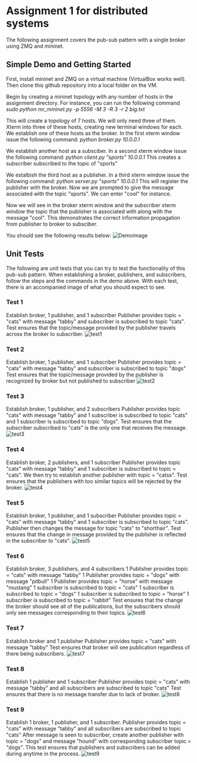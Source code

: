 # Assignment 1 for distributed systems
The following assignment covers the pub-sub pattern with a single broker using ZMQ and mininet.

## Simple Demo and Getting Started
First, install mininet and ZMQ on a virtual machine (VirtualBox works well).
Then clone this github repository into a local folder on the VM.

Begin by creating a mininet topology with any number of hosts in the assignment directory. 
For instance, you can run the following command 
*sudo python mr_mininet.py -p 5556 -M 3 -R 3 -r 2 big.txt*

This will create a topology of 7 hosts. We will only need three of them.
Xterm into three of these hosts, creating new terminal windows for each. 
We establish one of these hosts as the broker. In the first xterm window issue the following command:
*python broker.py 10.0.0.1* 

We establish another host as a subsciber. In a second xterm window issue the following command:
*python client.py "sports" 10.0.0.1*
This creates a subscriber subscribed to the topic of "sports"

We estalbish the third host as a publisher. In a third xterm window issue the following command:
*python server.py "sports" 10.0.0.1*
This will register the publisher with the broker. Now we are prompted to give the message associated with the topic "sports". We can enter "cool" for instance.

Now we will see in the broker xterm window and the subscriber xterm window the topic that the publisher is associated with along with the message "cool". This demonstrates the correct information propagation from publisher to broker to subsciber.

You should see the following results below:
![Demoimage](images/simpledemo.JPG)

## Unit Tests
The following are unit tests that you can try to test the functionality of this pub-sub pattern. When establishing a broker, publishers,
and subscribers, follow the steps and the commands in the demo above. With each test, there is an accompanied image of what you should
expect to see.

### Test 1
Establish broker, 1 publisher, and 1 subscriber
Publisher provides topic = "cats" with message "tabby" and subscriber is subscribed to topic "cats".
Test ensures that the topic/message provided by the publisher travels across the broker to subscriber.
![test1](images/test1.jpg)

### Test 2 
Establish broker, 1 publisher, and 1 subscriber
Publisher provides topic = "cats" with message "tabby" and subscriber is subscribed to topic "dogs"
Test ensures that the topic/message provided by the publisher is recognized by broker but not published to subscriber
![test2](images/test2.jpg)

### Test 3
Establish broker, 1 publisher, and 2 subscribers
Publisher provides topic "cats" with message "tabby" and 1 subscriber is subscribed to topic 
"cats" and 1 subscriber is subscribed to topic "dogs".
Test ensures that the subscriber subscribed to "cats" is the only one that receives the message.
![test3](images/test3.png)

### Test 4
Establish broker, 2 publishers, and 1 subscriber
Publisher provides topic "cats" with message "tabby"  and 1 subscriber is subscribed to topic = "cats".
We then try to establish another publisher with topic = "catss".
Test ensures that the publishers with too similar topics will be rejected by the broker.
![test4](images/test4.jpg)

### Test 5
Establish broker, 1 publisher, and 1 subscriber
Publisher provides topic = "cats" with message "tabby" and  1 subscriber is subscribed to topic "cats".
Publisher then changes the message for topic "cats" to "shorthair".
Test ensures that the change in message provided by the publisher is reflected in the subscriber to "cats".
![test5](images/test5.jpg)

### Test 6
Establish broker, 3 publishers, and 4 subscribers
1 Publisher provides topic = "cats" with message "tabby" 
1 Publisher provides topic = "dogs" with message "pitbull" 
1 Publisher provides topic = "horse" with message "mustang" 
1 subscriber is subscribed to topic = "cats"
1 subscriber is subscribed to topic = "dogs"
1 subscriber is subscribed to topic = "horse"
1 subscriber is subscribed to topic = "rabbit"
Test ensures that the change the broker should see all of the publications, but the subscribers should only see
messages corresponding to their topics.
![test6](images/test6.jpg)

### Test 7
Establish broker and 1 publisher
Publisher provides topic = "cats" with message "tabby" 
Test ensures that broker will see publication regardless of there being subscribers.
![test7](images/test7.jpg)

### Test 8
Establish 1 publisher and 1 subscriber
Publisher provides topic = "cats" with message "tabby" and all subscribers are subscribed to topic "cats"
Test ensures that there is no message transfer due to lack of broker.
![test8](images/test8.jpg)

### Test 9 
Establish 1 broker, 1 publisher, and 1 subscriber.
Publisher provides topic = "cats" with message "tabby" and all subscribers are subscribed to topic "cats"
After message is seen to subscriber, create another publisher with topic = "dogs" and message "hound" with corresponding
subscriber topic = "dogs".
This test ensures that publishers and subscribers can be added during anytime in the process.
![test9](images/test9.jpg)

